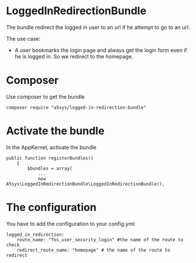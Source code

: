 # LoggedInRedirectionBundle

The bundle redirect the logged in user to an url if he attempt to go to an url.

The use case:

* A user bookmarks the login page and always get the login form even if he is logged in. So we redirect to the homepage.


# Composer

Use composer to get the bundle

    composer require "a5sys/logged-in-redirection-bundle"

# Activate the bundle

In the AppKernel, activate the bundle

    public function registerBundles()
        {
            $bundles = array(
                ...
                new A5sys\LoggedInRedirectionBundle\LoggedInRedirectionBundle(),

# The configuration

You have to add the configuration to your config.yml:

    logged_in_redirection:
        route_name: "fos_user_security_login" #the name of the route to check
        redirect_route_name: "homepage" # the name of the route to redirect
